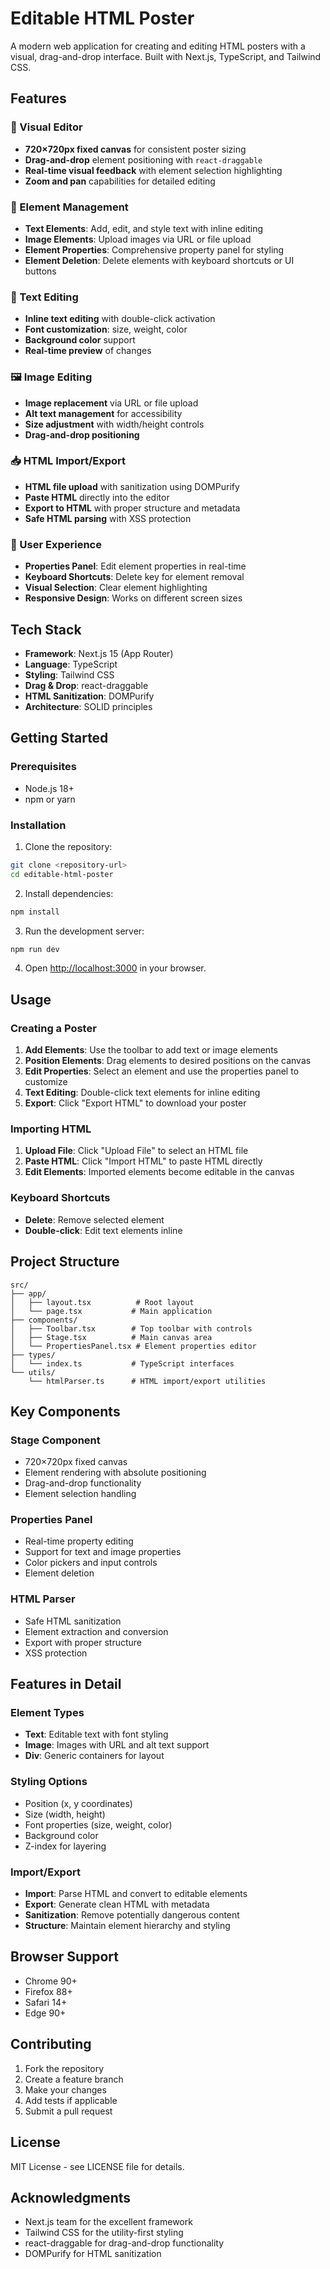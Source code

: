 # Editable HTML Poster

A modern web application for creating and editing HTML posters with a visual, drag-and-drop interface. Built with Next.js, TypeScript, and Tailwind CSS.

## Features

### 🎨 Visual Editor
- **720×720px fixed canvas** for consistent poster sizing
- **Drag-and-drop** element positioning with `react-draggable`
- **Real-time visual feedback** with element selection highlighting
- **Zoom and pan** capabilities for detailed editing

### 📝 Element Management
- **Text Elements**: Add, edit, and style text with inline editing
- **Image Elements**: Upload images via URL or file upload
- **Element Properties**: Comprehensive property panel for styling
- **Element Deletion**: Delete elements with keyboard shortcuts or UI buttons

### 🔧 Text Editing
- **Inline text editing** with double-click activation
- **Font customization**: size, weight, color
- **Background color** support
- **Real-time preview** of changes

### 🖼️ Image Editing
- **Image replacement** via URL or file upload
- **Alt text management** for accessibility
- **Size adjustment** with width/height controls
- **Drag-and-drop positioning**

### 📥 HTML Import/Export
- **HTML file upload** with sanitization using DOMPurify
- **Paste HTML** directly into the editor
- **Export to HTML** with proper structure and metadata
- **Safe HTML parsing** with XSS protection

### 🎯 User Experience
- **Properties Panel**: Edit element properties in real-time
- **Keyboard Shortcuts**: Delete key for element removal
- **Visual Selection**: Clear element highlighting
- **Responsive Design**: Works on different screen sizes

## Tech Stack

- **Framework**: Next.js 15 (App Router)
- **Language**: TypeScript
- **Styling**: Tailwind CSS
- **Drag & Drop**: react-draggable
- **HTML Sanitization**: DOMPurify
- **Architecture**: SOLID principles

## Getting Started

### Prerequisites
- Node.js 18+ 
- npm or yarn

### Installation

1. Clone the repository:
```bash
git clone <repository-url>
cd editable-html-poster
```

2. Install dependencies:
```bash
npm install
```

3. Run the development server:
```bash
npm run dev
```

4. Open [http://localhost:3000](http://localhost:3000) in your browser.

## Usage

### Creating a Poster

1. **Add Elements**: Use the toolbar to add text or image elements
2. **Position Elements**: Drag elements to desired positions on the canvas
3. **Edit Properties**: Select an element and use the properties panel to customize
4. **Text Editing**: Double-click text elements for inline editing
5. **Export**: Click "Export HTML" to download your poster

### Importing HTML

1. **Upload File**: Click "Upload File" to select an HTML file
2. **Paste HTML**: Click "Import HTML" to paste HTML directly
3. **Edit Elements**: Imported elements become editable in the canvas

### Keyboard Shortcuts

- **Delete**: Remove selected element
- **Double-click**: Edit text elements inline

## Project Structure

```
src/
├── app/
│   ├── layout.tsx          # Root layout
│   └── page.tsx           # Main application
├── components/
│   ├── Toolbar.tsx        # Top toolbar with controls
│   ├── Stage.tsx          # Main canvas area
│   └── PropertiesPanel.tsx # Element properties editor
├── types/
│   └── index.ts           # TypeScript interfaces
└── utils/
    └── htmlParser.ts      # HTML import/export utilities
```

## Key Components

### Stage Component
- 720×720px fixed canvas
- Element rendering with absolute positioning
- Drag-and-drop functionality
- Element selection handling

### Properties Panel
- Real-time property editing
- Support for text and image properties
- Color pickers and input controls
- Element deletion

### HTML Parser
- Safe HTML sanitization
- Element extraction and conversion
- Export with proper structure
- XSS protection

## Features in Detail

### Element Types
- **Text**: Editable text with font styling
- **Image**: Images with URL and alt text support
- **Div**: Generic containers for layout

### Styling Options
- Position (x, y coordinates)
- Size (width, height)
- Font properties (size, weight, color)
- Background color
- Z-index for layering

### Import/Export
- **Import**: Parse HTML and convert to editable elements
- **Export**: Generate clean HTML with metadata
- **Sanitization**: Remove potentially dangerous content
- **Structure**: Maintain element hierarchy and styling

## Browser Support

- Chrome 90+
- Firefox 88+
- Safari 14+
- Edge 90+

## Contributing

1. Fork the repository
2. Create a feature branch
3. Make your changes
4. Add tests if applicable
5. Submit a pull request

## License

MIT License - see LICENSE file for details.

## Acknowledgments

- Next.js team for the excellent framework
- Tailwind CSS for the utility-first styling
- react-draggable for drag-and-drop functionality
- DOMPurify for HTML sanitization